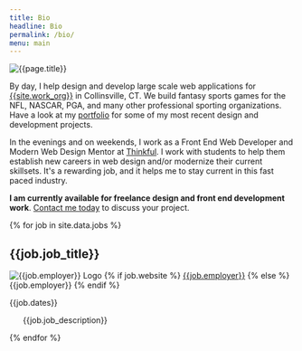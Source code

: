 ```yaml
---
title: Bio
headline: Bio
permalink: /bio/
menu: main
---
```

<div class="bio--content">
  <img
    src="{{site.baseurl}}/assets/images/resume/josh-bio.jpg"
    srcset="{{site.baseurl}}/assets/images/resume/josh-bio.jpg 1x,
      {{site.baseurl}}/assets/images/resume/josh-bio2x.jpg 2x"
    alt="{{page.title}}" />
  <p>By day, I help design and develop large scale web applications for <a href="{{site.work_link}}">{{site.work_org}}</a> in Collinsville, CT. We build fantasy sports games for the NFL, NASCAR, PGA, and many other professional sporting organizations. Have a look at my <a href="{{site.baseurl}}/portfolio">portfolio</a> for some of my most recent design and development projects.</p>

  <p>In the evenings and on weekends, I work as a Front End Web Developer and Modern Web Design Mentor at <a href="http://thinkful/com">Thinkful</a>. I work with students to help them establish new careers in web design and/or modernize their current skillsets. It's a rewarding job, and it helps me to stay current in this fast paced industry.</p>

  <p><strong>I am currently available for freelance design and front end development work</strong>. <a href="mailto:{{site.email}}">Contact me today</a> to discuss your project.</p>

</div>

<div class="resume--items">
  {% for job in site.data.jobs %}
    <div class="card">
      <div class="resume--content">
        <h2>{{job.job_title}}</h2>
        <p>
          <img
            src="{{site.baseurl}}/assets/images/resume/1x/{{job.image}}.jpg"
            srcset="{{site.baseurl}}/assets/images/resume/1x/{{job.image}}.jpg 1x,
              {{site.baseurl}}/assets/images/resume/2x/{{job.image}}.jpg 2x"
            alt="{{job.employer}} Logo" />
          {% if job.website %}
            <a href="{{job.website}}">{{job.employer}}</a>
            {% else %}
             <span>{{job.employer}}</span>
          {% endif %}
        </p>
        <p>{{job.dates}}</p>
        <ul>{{job.job_description}}</ul>
      </div>
    </div>
  {% endfor %}
</div>
